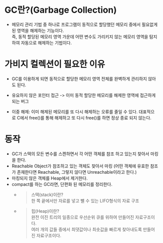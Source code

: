# GC란?(Garbage Collection)

- 메모리 관리 기법 중 하나로 프로그램이 동적으로 할당했던 메모리 중에서 필요없게 된 영역을 해제하는 기능이다. <br> 즉, 동적 할당된 메모리 영역 가운데 어떤 변수도 가리키지 않는 메모리 영역을 탐지하여 자동으로 해제하는 기법이다.

# 가비지 컬렉션이 필요한 이유

- GC를 이용하게 되면 동적으로 할당한 메모리 영역 전체를 완벽하게 관리하지 않아도 된다.

- 유요하지 않은 포인터 접근 -> 이미 동적 할당한 메모리를 해제한 영역에 접근하게 되는 버그

- 이중 해제: 이미 해제된 메모리를 또 다시 해제하는 오류를 줄일 수 있다. 대표적으로 C에서 free()를 통해 해제하고 또 다시 free()를 하면 정상 종료 되지 않는다.

# 동작

- GC가 스택의 모든 변수를 스켄하면서 각 어떤 객체를 참조 하고 있는지 찾아서 마킹을 한다.
- Reachable Object가 참조하고 있는 객체도 찾아서 마킹 (어떤 객체에 유효한 참조가 존재한다면 Reachable, 그렇지 않다면 Unreachable이라고 한다.)
- 마킹되지 않은 객체를 Heap에서 제거한다.
- compact를 하는 GC라면, 단편화 된 메모리를 정리한다.
  - > 스택(stack)이란? <br> 한 쪽 끝에서만 자료를 넣고 뺼 수 있는 LIFO형식의 자료 구조
  - > 힙(Heap)이란? <br> 완전 이진 트리의 일종으로 우선순위 큐를 위하여 만들어진 자료구조이다. <br> 여러 개의 값들 중에서 최댓값이나 최솟값을 빠르게 찾아내도록 만들어진 자료구조이다.
